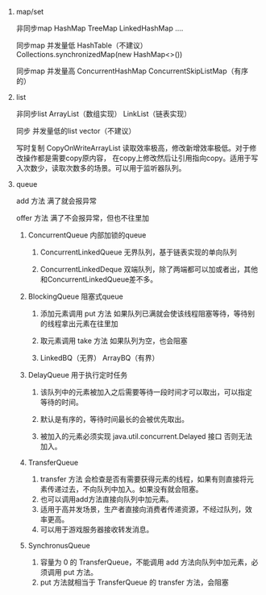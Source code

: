1) map/set
    
    非同步map HashMap TreeMap LinkedHashMap ....
    
    同步map 并发量低  HashTable（不建议） Collections.synchronizedMap(new HashMap<>())
    
    同步map 并发量高  ConcurrentHashMap  ConcurrentSkipListMap（有序的）
    
2) list
    
    非同步list ArrayList（数组实现） LinkList（链表实现）
    
    同步 并发量低的list vector（不建议）
    
    写时复制 CopyOnWriteArrayList   读取效率极高，修改新增效率极低。对于修改操作都是需要copy原内容，
    在copy上修改然后让引用指向copy。适用于写入次数少，读取次数多的场景。可以用于监听器队列。
        
3) queue
    
   add 方法 满了就会报异常
    
   offer 方法  满了不会报异常，但也不往里加
    
    1) ConcurrentQueue 内部加锁的queue
      
       1) ConcurrentLinkedQueue 无界队列，基于链表实现的单向队列
      
       2) ConcurrentLinkedDeque 双端队列，除了两端都可以加或者出，其他和ConcurrentLinkedQueue差不多。
    
    2) BlockingQueue  阻塞式queue
        
        1) 添加元素调用 put 方法 如果队列已满就会使该线程阻塞等待，等待别的线程拿出元素在往里加
      
        2) 取元素调用 take 方法 如果队列为空，也会阻塞
      
        3) LinkedBQ（无界）    ArrayBQ（有界）
      
    3) DelayQueue  用于执行定时任务
        
        1) 该队列中的元素被加入之后需要等待一段时间才可以取出，可以指定等待的时间。
        
        2) 默认是有序的，等待时间最长的会被优先取出。
        
        3) 被加入的元素必须实现 java.util.concurrent.Delayed 接口 否则无法加入。   
        
    4) TransferQueue   
        1) transfer 方法 会检查是否有需要获得元素的线程，如果有则直接将元素传递过去，不向队列中加入。如果没有就会阻塞。
        2) 也可以调用add方法直接向队列中加元素。
        3) 适用于高并发场景，生产者直接向消费者传递资源，不经过队列，效率更高。 
        4) 可以用于游戏服务器接收转发消息。
        
    5) SynchronusQueue
        1) 容量为 0 的 TransferQueue，不能调用 add 方法向队列中加元素，必须调用 put 方法。
        2) put 方法就相当于 TransferQueue 的 transfer 方法，会阻塞
  
     